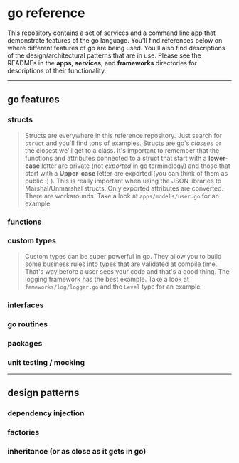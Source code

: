 # go reference

This repository contains a set of services and a command line app that demonstrate features of the go language. You'll find references below on where different features of go are being used. You'll also find descriptions of the design/architectural patterns that are in use. Please see the READMEs in the **apps**, **services**, and **frameworks** directories for descriptions of their functionality.

---

## __go features__

### structs
> Structs are everywhere in this reference repository. Just search for `struct` and you'll find tons of examples. Structs are go's _classes_ or the closest we'll get to a class. It's important to remember that the functions and attributes connected to a struct that start with a **lower-case** letter are private (not _exported_ in go terminology) and those that start with a **Upper-case** letter are exported (you can think of them as public :) ). This is really important when using the JSON libraries to Marshal/Unmarshal structs. Only exported attributes are converted. There are workarounds. Take a look at `apps/models/user.go` for an example.

### functions

### custom types
> Custom types can be super powerful in go. They allow you to build some business rules into types that are validated at compile time. That's way before a user sees your code and that's a good thing. The logging framework has the best example. Take a look at `fameworks/log/logger.go` and the `Level` type for an example. 

### interfaces

### go routines

### packages

### unit testing / mocking

---

## __design patterns__

### dependency injection

### factories

### inheritance (or as close as it gets in go)

